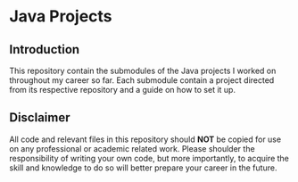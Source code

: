 Java Projects
======
Introduction
------
This repository contain the submodules of the Java projects I worked on throughout my career so far. Each submodule contain a project directed from its respective repository and a guide on how to set it up.

Disclaimer
------
All code and relevant files in this repository should **NOT** be copied for use on any professional or academic related work. Please shoulder the responsibility of writing your own code, but more importantly, to acquire the skill and knowledge to do so will better prepare your career in the future.
